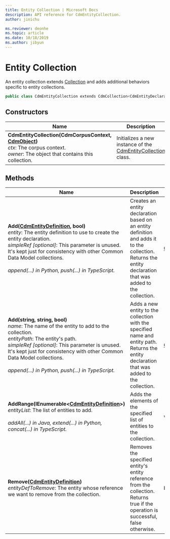 ```yaml
---
title: Entity Collection | Microsoft Docs
description: API reference for CdmEntityCollection.
author: jinichu

ms.reviewer: deonhe 
ms.topic: article
ms.date: 10/18/2019
ms.author: jibyun
---
```


# Entity Collection
An entity collection extends [Collection](collection.md) and adds additional behaviors specific to entity collections.

```csharp
public class CdmEntityCollection extends CdmCollection<CdmEntityDeclarationDefinition>
```

## Constructors
|Name|Description|
|---|---|
**CdmEntityCollection(CdmCorpusContext, [CdmObject](cdmobject.md))**<br/>*ctx*: The corpus context.<br/>*owner*: The object that contains this collection.|Initializes a new instance of the [CdmEntityCollection](entitycollection.md) class.|

## Methods
|Name|Description|Return Type|
|---|---|---|
|**Add([CdmEntityDefinition](entity.md), bool)**<br/>*entity*: The entity definition to use to create the entity declaration.<br/>*simpleRef [optional]*: This parameter is unused. It's kept just for consistency with other Common Data Model collections.<br/><br/>*append(...) in Python, push(...) in TypeScript.*|Creates an entity declaration based on an entity definition and adds it to the collection. Returns the entity declaration that was added to the collection.|[CdmEntityDeclarationDefinition](entitydeclaration.md)|
|**Add(string, string, bool)**<br/>*name*: The name of the entity to add to the collection.<br/>*entityPath*: The entity's path.<br/>*simpleRef [optional]*: This parameter is unused. It's kept just for consistency with other Common Data Model collections.<br/><br/>*append(...) in Python, push(...) in TypeScript.*|Adds a new entity to the collection with the specified name and entity path. Returns the entity declaration that was added to the collection.|[CdmEntityDeclarationDefinition](entitydeclaration.md)|
|**AddRange(IEnumerable\<[CdmEntityDefinition](entity.md)>)**<br/>*entityList*: The list of entities to add.<br/><br/>*addAll(...) in Java, extend(...) in Python, concat(...) in TypeScript.*|Adds the elements of the specified list of entities to the collection.|void|
|**Remove([CdmEntityDefinition](entity.md))**<br/>*entityDefToRemove*: The entity whose reference we want to remove from the collection.|Removes the specified entity's entity reference from the collection. Returns true if the operation is successful, false otherwise.|bool|
